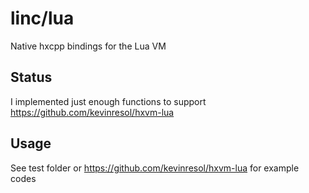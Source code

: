 # linc/lua

Native hxcpp bindings for the Lua VM

## Status

I implemented just enough functions to support https://github.com/kevinresol/hxvm-lua

## Usage

See test folder or https://github.com/kevinresol/hxvm-lua for example codes
